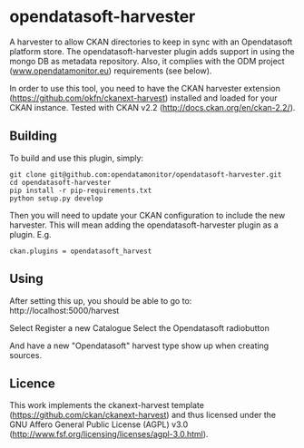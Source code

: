 opendatasoft-harvester
======================

A harvester to allow CKAN directories to keep in sync with an Opendatasoft platform store.
The opendatasoft-harvester plugin adds support in using the mongo DB as metadata repository. Also, it
complies with the ODM project (www.opendatamonitor.eu) requirements (see below).

In order to use this tool, you need to have the CKAN harvester extension (https://github.com/okfn/ckanext-harvest)
installed and loaded for your CKAN instance.
Tested with CKAN v2.2 (http://docs.ckan.org/en/ckan-2.2/).

Building
---------

To build and use this plugin, simply:

    git clone git@github.com:opendatamonitor/opendatasoft-harvester.git
    cd opendatasoft-harvester
    pip install -r pip-requirements.txt
    python setup.py develop

Then you will need to update your CKAN configuration to include the new harvester.  This will mean adding the
opendatasoft-harvester plugin as a plugin.  E.g.

    ckan.plugins = opendatasoft_harvest

Using
---------

After setting this up, you should be able to go to:
    http://localhost:5000/harvest

Select Register a new Catalogue
Select the Opendatasoft radiobutton

And have a new "Opendatasoft" harvest type show up when creating sources.


Licence
---------

This work implements the ckanext-harvest template (https://github.com/ckan/ckanext-harvest) and thus 
licensed under the GNU Affero General Public License (AGPL) v3.0 (http://www.fsf.org/licensing/licenses/agpl-3.0.html).